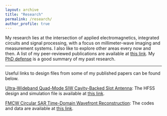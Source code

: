 ```yaml
---
layout: archive
title: "Research"
permalink: /research/
author_profile: true
---
```


My research lies at the intersection of applied electromagnetics, integrated circuits and signal processing, with a focus on millimeter-wave imaging and measurement systems. I also like to explore other areas every now and then. A list of my peer-reviewed publications are available at [this link](https://scholar.google.com/citations?user=TtDtCaoAAAAJ&hl=enLinks). My [PhD defense](https://youtu.be/NXCXfW0bHyM) is a good summary of my past research. 

---

Useful links to design files from some of my published papers can be found below.



[Ultra-Wideband Quad-Mode SIW Cavity-Backed Slot Antenna](https://ieeexplore.ieee.org/abstract/document/10858613): The HFSS design and simulation file is available at [this link](https://drive.google.com/file/d/1x7v6aiFFheCkK9Ou6Q4aF9X4KvR3HXGO/view?usp=sharing).


[FMCW Circular SAR Time-Domain Wavefront Reconstruction](https://ieeexplore.ieee.org/abstract/document/10666829): The codes and data are available at [this link](https://github.com/AdityaMuppala/FMCW-ICSAR-TDWR/tree/main).

